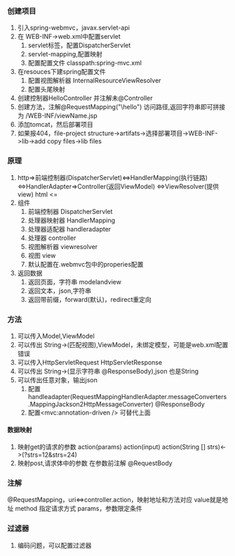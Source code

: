 ### 创建项目
1. 引入spring-webmvc，javax.servlet-api
2. 在 WEB-INF->web.xml中配置servlet
   1. servlet标签，配置DispatcherServlet
   2. servlet-mapping,配置映射
   3. 配置配置文件 <param-value>classpath:spring-mvc.xml</param-value>
3. 在resouces下建spring配置文件
   1. 配置视图解析器 InternalResourceViewResolver
   2. 配置头尾映射   <property name="prefix" value="/WEB-INF/"></property><property name="suffix" value=".jsp"></property>
4. 创建控制器HelloController 并注解未@Controller
5. 创建方法，注解@RequestMapping("\hello") 访问路径,返回字符串即可拼接为 /WEB-INF/viewName.jsp
6. 添加tomcat，然后部署项目
7. 如果报404，file-project structure->artifats->选择部署项目->WEB-INF->lib->add copy files->lib files
### 原理
1. http=>前端控制器(DispatcherServlet)<=>HandlerMapping(执行链路)
                                       <=>HandlerAdapter=>Controller(返回ViewModel)
                                       <=>ViewResolver(提供view)
       html <=
2. 组件
   1. 前端控制器 DispatcherServlet
   2. 处理器映射器 HandlerMapping
   3. 处理器适配器 handleradapter
   4. 处理器 controller
   5. 视图解析器 viewresolver
   6. 视图 view
   7. 默认配置在.webmvc包中的properies配置
3. 返回数据
   1. 返回页面，字符串 modelandview
   2. 返回文本，json,字符串
   3. 返回带前缀，forward(默认)，redirect重定向
### 方法
1. 可以传入Model,ViewModel
2. 可以传出 String->(匹配视图),ViewModel，未绑定模型，可能是web.xml配置错误
3. 可以传入HttpServletRequest HttpServletResponse
4. 可以传出 String->(显示字符串 @ResponseBody),json 也是String
5. 可以传出任意对象，输出json
   1. 配置handleadapter(RequestMappingHandlerAdapter.messageConverters.MappingJackson2HttpMessageConverter) @ResponseBody
   2. 配置<mvc:annotation-driven /> 可替代上面
#### 数据映射
1. 映射get的请求的参数  action(params) action(input) action(String [] strs)<->(?strs=12&strs=24)
2. 映射post,请求体中的参数   在参数前注解 @RequestBody
### 注解
@RequestMapping，uri<=>controller.action，映射地址和方法对应
   value就是地址
   method 指定请求方式
   params，参数限定条件

### 过滤器
1. 编码问题，可以配置过滤器
